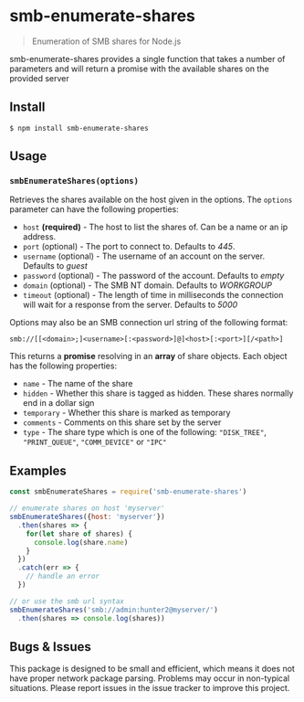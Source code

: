 # smb-enumerate-shares
> Enumeration of SMB shares for Node.js

smb-enumerate-shares provides a single function that takes a number of parameters and will return a promise with the available shares on the provided server

## Install
```
$ npm install smb-enumerate-shares
```

## Usage
### `smbEnumerateShares(options)`
Retrieves the shares available on the host given in the options. The `options` parameter can have the following properties:

- `host` **(required)** - The host to list the shares of. Can be a name or an ip address.
- `port` (optional) - The port to connect to. Defaults to *445*.
- `username` (optional) - The username of an account on the server. Defaults to *guest*
- `password` (optional) - The password of the account. Defaults to *empty*
- `domain` (optional) - The SMB NT domain. Defaults to *WORKGROUP*
- `timeout` (optional) - The length of time in milliseconds the connection will wait for a response from the server. Defaults to *5000*

Options may also be an SMB connection url string of the following format:

`smb://[[<domain>;]<username>[:<password>]@]<host>[:<port>][/<path>]`

This returns a **promise** resolving in an **array** of share objects. Each object has the following properties:

- `name` - The name of the share
- `hidden` - Whether this share is tagged as hidden. These shares normally end in a dollar sign
- `temporary` - Whether this share is marked as temporary
- `comments` - Comments on this share set by the server
- `type` - The share type which is one of the following: `"DISK_TREE"`, `"PRINT_QUEUE"`, `"COMM_DEVICE"` or `"IPC"`

## Examples
```js
const smbEnumerateShares = require('smb-enumerate-shares')

// enumerate shares on host 'myserver'
smbEnumerateShares({host: 'myserver'})
  .then(shares => {
    for(let share of shares) {
      console.log(share.name)
    }
  })
  .catch(err => {
    // handle an error
  })

// or use the smb url syntax
smbEnumerateShares('smb://admin:hunter2@myserver/')
  .then(shares => console.log(shares))

```

## Bugs & Issues

This package is designed to be small and efficient, which means it does not have proper network package parsing. Problems may occur in non-typical situations. Please report issues in the issue tracker to improve this project.
